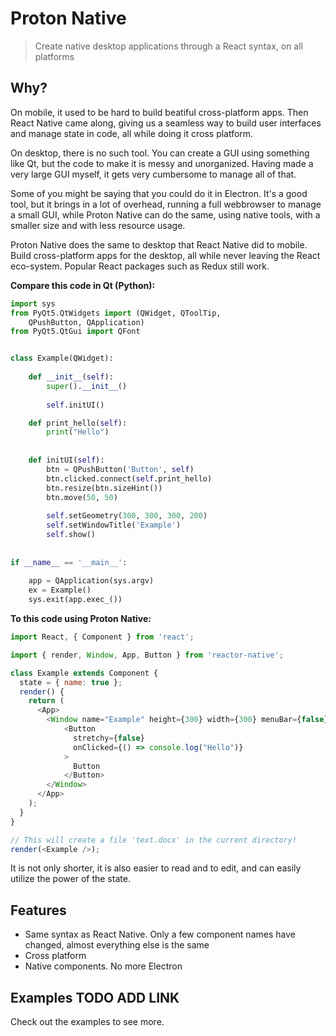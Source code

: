 # Proton Native

> Create native desktop applications through a React syntax, on all platforms

## Why?

On mobile, it used to be hard to build beatiful cross-platform apps. Then React Native came along, giving us
a seamless way to build user interfaces and manage state in code, all while doing it cross platform.

On desktop, there is no such tool. You can create a GUI using something like Qt, but the code to make it is messy and unorganized.
Having made a very large GUI myself, it gets very cumbersome to manage all of that. 

Some of you might be saying that you could do it in Electron. It's a good tool, but it brings in a lot of overhead, running a full webbrowser
to manage a small GUI, while Proton Native can do the same, using native tools, with a smaller size and with less resource usage.

Proton Native does the same
to desktop that React Native did to mobile. Build cross-platform apps for the desktop, all while never leaving the React eco-system. Popular
React packages such as Redux still work.

**Compare this code in Qt (Python):**

```python
import sys
from PyQt5.QtWidgets import (QWidget, QToolTip, 
    QPushButton, QApplication)
from PyQt5.QtGui import QFont    


class Example(QWidget):
    
    def __init__(self):
        super().__init__()
        
        self.initUI()

    def print_hello(self):
        print("Hello")
        
        
    def initUI(self):
        btn = QPushButton('Button', self)
        btn.clicked.connect(self.print_hello)
        btn.resize(btn.sizeHint())
        btn.move(50, 50)       
        
        self.setGeometry(300, 300, 300, 200)
        self.setWindowTitle('Example')    
        self.show()
        
        
if __name__ == '__main__':
    
    app = QApplication(sys.argv)
    ex = Example()
    sys.exit(app.exec_())
```

**To this code using Proton Native:**

```javascript
import React, { Component } from 'react';

import { render, Window, App, Button } from 'reactor-native';

class Example extends Component {
  state = { name: true };
  render() {
    return (
      <App>
        <Window name="Example" height={300} width={300} menuBar={false}>
            <Button
              stretchy={false}
              onClicked={() => console.log("Hello")}
            >
              Button
            </Button>
        </Window>
      </App>
    );
  }
}

// This will create a file 'text.docx' in the current directory!
render(<Example />);
```

It is not only shorter, it is also easier to read and to edit, and can easily utilize the power of the state.

## Features

- Same syntax as React Native. Only a few component names have changed, almost everything else is the same
- Cross platform
- Native components. No more Electron

## Examples TODO ADD LINK

Check out the examples to see more.